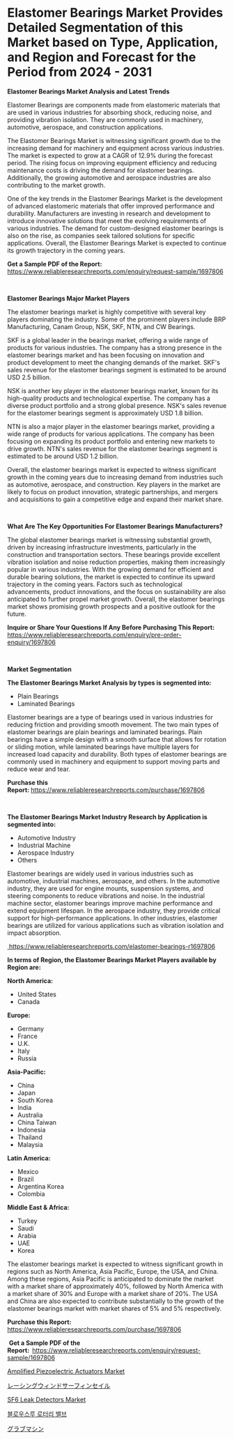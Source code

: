 <p><h1>Elastomer Bearings Market Provides Detailed Segmentation of this Market based on Type, Application, and Region and Forecast for the Period from 2024 - 2031</h1></p><p><strong>Elastomer Bearings Market Analysis and Latest Trends</strong></p>
<p><p>Elastomer Bearings are components made from elastomeric materials that are used in various industries for absorbing shock, reducing noise, and providing vibration isolation. They are commonly used in machinery, automotive, aerospace, and construction applications.</p><p>The Elastomer Bearings Market is witnessing significant growth due to the increasing demand for machinery and equipment across various industries. The market is expected to grow at a CAGR of 12.9% during the forecast period. The rising focus on improving equipment efficiency and reducing maintenance costs is driving the demand for elastomer bearings. Additionally, the growing automotive and aerospace industries are also contributing to the market growth.</p><p>One of the key trends in the Elastomer Bearings Market is the development of advanced elastomeric materials that offer improved performance and durability. Manufacturers are investing in research and development to introduce innovative solutions that meet the evolving requirements of various industries. The demand for custom-designed elastomer bearings is also on the rise, as companies seek tailored solutions for specific applications. Overall, the Elastomer Bearings Market is expected to continue its growth trajectory in the coming years.</p></p>
<p><strong>Get a Sample PDF of the Report:&nbsp;</strong> <a href="https://www.reliableresearchreports.com/enquiry/request-sample/1697806">https://www.reliableresearchreports.com/enquiry/request-sample/1697806</a></p>
<p>&nbsp;</p>
<p><strong>Elastomer Bearings Major Market Players</strong></p>
<p><p>The elastomer bearings market is highly competitive with several key players dominating the industry. Some of the prominent players include BRP Manufacturing, Canam Group, NSK, SKF, NTN, and CW Bearings. </p><p>SKF is a global leader in the bearings market, offering a wide range of products for various industries. The company has a strong presence in the elastomer bearings market and has been focusing on innovation and product development to meet the changing demands of the market. SKF's sales revenue for the elastomer bearings segment is estimated to be around USD 2.5 billion.</p><p>NSK is another key player in the elastomer bearings market, known for its high-quality products and technological expertise. The company has a diverse product portfolio and a strong global presence. NSK's sales revenue for the elastomer bearings segment is approximately USD 1.8 billion.</p><p>NTN is also a major player in the elastomer bearings market, providing a wide range of products for various applications. The company has been focusing on expanding its product portfolio and entering new markets to drive growth. NTN's sales revenue for the elastomer bearings segment is estimated to be around USD 1.2 billion.</p><p>Overall, the elastomer bearings market is expected to witness significant growth in the coming years due to increasing demand from industries such as automotive, aerospace, and construction. Key players in the market are likely to focus on product innovation, strategic partnerships, and mergers and acquisitions to gain a competitive edge and expand their market share.</p></p>
<p>&nbsp;</p>
<p><strong>What Are The Key Opportunities For Elastomer Bearings Manufacturers?</strong></p>
<p><p>The global elastomer bearings market is witnessing substantial growth, driven by increasing infrastructure investments, particularly in the construction and transportation sectors. These bearings provide excellent vibration isolation and noise reduction properties, making them increasingly popular in various industries. With the growing demand for efficient and durable bearing solutions, the market is expected to continue its upward trajectory in the coming years. Factors such as technological advancements, product innovations, and the focus on sustainability are also anticipated to further propel market growth. Overall, the elastomer bearings market shows promising growth prospects and a positive outlook for the future.</p></p>
<p><strong>Inquire or Share Your Questions If Any Before Purchasing This Report:</strong> <a href="https://www.reliableresearchreports.com/enquiry/pre-order-enquiry/1697806">https://www.reliableresearchreports.com/enquiry/pre-order-enquiry/1697806</a></p>
<p>&nbsp;</p>
<p><strong>Market Segmentation</strong></p>
<p><strong>The Elastomer Bearings Market Analysis by types is segmented into:</strong></p>
<p><ul><li>Plain Bearings</li><li>Laminated Bearings</li></ul></p>
<p><p>Elastomer bearings are a type of bearings used in various industries for reducing friction and providing smooth movement. The two main types of elastomer bearings are plain bearings and laminated bearings. Plain bearings have a simple design with a smooth surface that allows for rotation or sliding motion, while laminated bearings have multiple layers for increased load capacity and durability. Both types of elastomer bearings are commonly used in machinery and equipment to support moving parts and reduce wear and tear.</p></p>
<p><strong>Purchase this Report:&nbsp;</strong><a href="https://www.reliableresearchreports.com/purchase/1697806">https://www.reliableresearchreports.com/purchase/1697806</a></p>
<p>&nbsp;</p>
<p><strong>The Elastomer Bearings Market Industry Research by Application is segmented into:</strong></p>
<p><ul><li>Automotive Industry</li><li>Industrial Machine</li><li>Aerospace Industry</li><li>Others</li></ul></p>
<p><p>Elastomer bearings are widely used in various industries such as automotive, industrial machines, aerospace, and others. In the automotive industry, they are used for engine mounts, suspension systems, and steering components to reduce vibrations and noise. In the industrial machine sector, elastomer bearings improve machine performance and extend equipment lifespan. In the aerospace industry, they provide critical support for high-performance applications. In other industries, elastomer bearings are utilized for various applications such as vibration isolation and impact absorption.</p></p>
<p><a href="https://www.reliableresearchreports.com/elastomer-bearings-r1697806">&nbsp;https://www.reliableresearchreports.com/elastomer-bearings-r1697806</a></p>
<p><strong>In terms of Region, the Elastomer Bearings Market Players available by Region are:</strong></p>
<p>
    <p> <strong> North America: </strong>
        <ul>
            <li>United States</li>
            <li>Canada</li>
        </ul>
        </p> 
    <p> <strong> Europe: </strong>
        <ul>
            <li>Germany</li>
            <li>France</li>
            <li>U.K.</li>
            <li>Italy</li>
            <li>Russia</li>
        </ul>
        </p> 
    <p> <strong> Asia-Pacific: </strong>
        <ul>
            <li>China</li>
            <li>Japan</li>
            <li>South Korea</li>
            <li>India</li>
            <li>Australia</li>
            <li>China Taiwan</li>
            <li>Indonesia</li>
            <li>Thailand</li>
            <li>Malaysia</li>
        </ul>
        </p> 
    <p> <strong> Latin America: </strong>
        <ul>
            <li>Mexico</li>
            <li>Brazil</li>
            <li>Argentina Korea</li>
            <li>Colombia</li>
        </ul>
        </p> 
    <p> <strong> Middle East & Africa: </strong>
        <ul>
            <li>Turkey</li>
            <li>Saudi</li>
            <li>Arabia</li>
            <li>UAE</li>
            <li>Korea</li>
        </ul>
    </p>
    </p>
<p><p>The elastomer bearings market is expected to witness significant growth in regions such as North America, Asia Pacific, Europe, the USA, and China. Among these regions, Asia Pacific is anticipated to dominate the market with a market share of approximately 40%, followed by North America with a market share of 30% and Europe with a market share of 20%. The USA and China are also expected to contribute substantially to the growth of the elastomer bearings market with market shares of 5% and 5% respectively.</p></p>
<p><strong>Purchase this Report: </strong><a href="https://www.reliableresearchreports.com/purchase/1697806">https://www.reliableresearchreports.com/purchase/1697806</a></p>
<p>&nbsp;<strong>Get a Sample PDF of the Report:&nbsp;&nbsp;</strong><a href="https://www.reliableresearchreports.com/enquiry/request-sample/1697806">https://www.reliableresearchreports.com/enquiry/request-sample/1697806</a></p>
<p><strong></strong></p>
<p><p><a href="https://issuu.com/reportprime-2/docs/amplified-piezoelectric-actuators-market-size-2030">Amplified Piezoelectric Actuators Market</a></p><p><a href="https://github.com/qwpelcjko9242629/Market-Research-Report-List-2/blob/main/2717706158956.md">レーシングウィンドサーフィンセイル</a></p><p><a href="https://issuu.com/reportprime-2/docs/sf6-leak-detectors-market-size-2030.pptx">SF6 Leak Detectors Market</a></p><p><a href="https://github.com/ConstantinVon/Market-Research-Report-List-1/blob/main/7875852170506.md">블로우스루 로터리 밸브</a></p><p><a href="https://github.com/AhmadMann1950/Market-Research-Report-List-1/blob/main/1933960158955.md">グラブマシン</a></p></p>